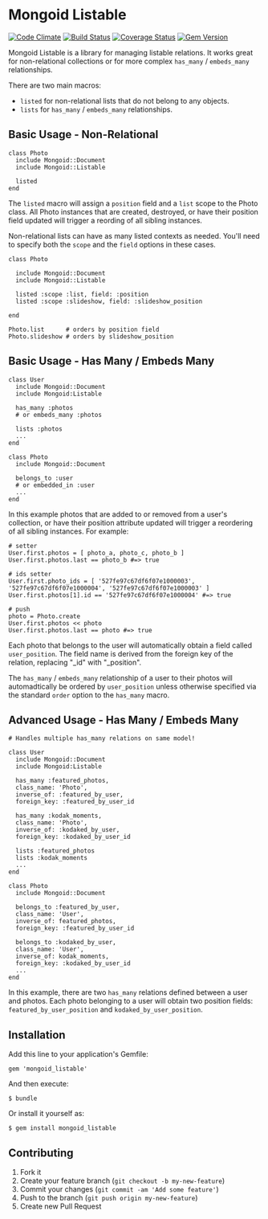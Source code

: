 # Mongoid Listable
[![Code Climate](https://codeclimate.com/github/richardcalahan/mongoid_listable.png)](https://codeclimate.com/github/richardcalahan/mongoid_listable)
[![Build Status](https://travis-ci.org/richardcalahan/mongoid_listable.png?branch=master)](https://travis-ci.org/richardcalahan/mongoid_listable)
[![Coverage Status](https://coveralls.io/repos/richardcalahan/mongoid_listable/badge.png?branch=master)](https://coveralls.io/r/richardcalahan/mongoid_listable?branch=master)
[![Gem Version](https://badge.fury.io/rb/mongoid_listable.png)](http://badge.fury.io/rb/mongoid_listable)

Mongoid Listable is a library for managing listable relations. It works great for non-relational collections or for more complex `has_many` / `embeds_many` relationships.

There are two main macros:   

* `listed` for non-relational lists that do not belong to any objects.   
* `lists`  for `has_many` / `embeds_many` relationships.


## Basic Usage - Non-Relational

    class Photo
      include Mongoid::Document
      include Mongoid::Listable
      
      listed
    end
    
The `listed` macro will assign a `position` field and a `list` scope to the Photo class. All Photo instances that are
created, destroyed, or have their position field updated will trigger a reording of all sibling instances. 

Non-relational lists can have as many listed contexts as needed. You'll need to specify both the `scope` and the
`field` options in these cases.

    class Photo

      include Mongoid::Document
      include Mongoid::Listable

      listed :scope :list, field: :position
      listed :scope :slideshow, field: :slideshow_position

    end
    
    Photo.list      # orders by position field
    Photo.slideshow # orders by slideshow_position
    
    
## Basic Usage - Has Many / Embeds Many


    class User
      include Mongoid::Document
      include Mongoid:Listable
    
      has_many :photos
      # or embeds_many :photos
      
      lists :photos
      ...
    end
    
    class Photo
      include Mongoid::Document
      
      belongs_to :user
      # or embedded_in :user
      ...
    end
    
In this example photos that are added to or removed from a user's collection, or have their position attribute updated
will trigger a reordering of all sibling instances. For example:

    # setter
    User.first.photos = [ photo_a, photo_c, photo_b ]
    User.first.photos.last == photo_b #=> true
    
    # ids setter
    User.first.photo_ids = [ '527fe97c67df6f07e1000003', '527fe97c67df6f07e1000004', '527fe97c67df6f07e1000003' ]
    User.first.photos[1].id == '527fe97c67df6f07e1000004' #=> true
    
    # push
    photo = Photo.create
    User.first.photos << photo
    User.first.photos.last == photo #=> true
    
    

Each photo that belongs to the user will automatically obtain a field called `user_position`. The field name
is derived from the foreign key of the relation, replacing "\_id" with "_position".   

The `has_many` / `embeds_many` relationship of a user to their photos will automadtically be ordered by `user_position` unless otherwise specified
via the standard `order` option to the `has_many` macro. 
    
## Advanced Usage - Has Many / Embeds Many

    # Handles multiple has_many relations on same model!
    
    class User
      include Mongoid::Document
      include Mongoid:Listable
    
      has_many :featured_photos, 
      class_name: 'Photo', 
      inverse_of: :featured_by_user, 
      foreign_key: :featured_by_user_id
      
      has_many :kodak_moments, 
      class_name: 'Photo', 
      inverse_of: :kodaked_by_user, 
      foreign_key: :kodaked_by_user_id
      
      lists :featured_photos
      lists :kodak_moments
      ...
    end
    
    class Photo
      include Mongoid::Document
      
      belongs_to :featured_by_user, 
      class_name: 'User', 
      inverse_of: featured_photos, 
      foreign_key: :featured_by_user_id
      
      belongs_to :kodaked_by_user, 
      class_name: 'User', 
      inverse_of: kodak_moments, 
      foreign_key: :kodaked_by_user_id
      ...
    end
    
    
In this example, there are two `has_many` relations defined between a user and photos. Each photo belonging to a user will 
obtain two position fields: `featured_by_user_position` and `kodaked_by_user_position`.


## Installation

Add this line to your application's Gemfile:

    gem 'mongoid_listable'

And then execute:

    $ bundle

Or install it yourself as:

    $ gem install mongoid_listable

## Contributing

1. Fork it
2. Create your feature branch (`git checkout -b my-new-feature`)
3. Commit your changes (`git commit -am 'Add some feature'`)
4. Push to the branch (`git push origin my-new-feature`)
5. Create new Pull Request
